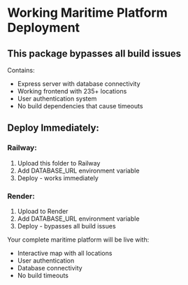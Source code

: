 # Working Maritime Platform Deployment

## This package bypasses all build issues

Contains:
- Express server with database connectivity
- Working frontend with 235+ locations
- User authentication system
- No build dependencies that cause timeouts

## Deploy Immediately:

### Railway:
1. Upload this folder to Railway
2. Add DATABASE_URL environment variable
3. Deploy - works immediately

### Render:
1. Upload to Render
2. Add DATABASE_URL environment variable  
3. Deploy - bypasses all build issues

Your complete maritime platform will be live with:
- Interactive map with all locations
- User authentication
- Database connectivity
- No build timeouts